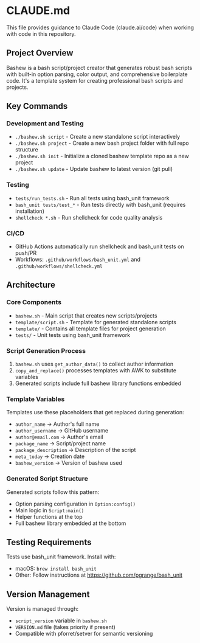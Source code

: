 # CLAUDE.md

This file provides guidance to Claude Code (claude.ai/code) when working with code in this repository.

## Project Overview

Bashew is a bash script/project creator that generates robust bash scripts with built-in option parsing, color output, and comprehensive boilerplate code. It's a template system for creating professional bash scripts and projects.

## Key Commands

### Development and Testing
- `./bashew.sh script` - Create a new standalone script interactively
- `./bashew.sh project` - Create a new bash project folder with full repo structure
- `./bashew.sh init` - Initialize a cloned bashew template repo as a new project
- `./bashew.sh update` - Update bashew to latest version (git pull)

### Testing
- `tests/run_tests.sh` - Run all tests using bash_unit framework
- `bash_unit tests/test_*` - Run tests directly with bash_unit (requires installation)
- `shellcheck *.sh` - Run shellcheck for code quality analysis

### CI/CD
- GitHub Actions automatically run shellcheck and bash_unit tests on push/PR
- Workflows: `.github/workflows/bash_unit.yml` and `.github/workflows/shellcheck.yml`

## Architecture

### Core Components
- `bashew.sh` - Main script that creates new scripts/projects
- `template/script.sh` - Template for generated standalone scripts
- `template/` - Contains all template files for project generation
- `tests/` - Unit tests using bash_unit framework

### Script Generation Process
1. `bashew.sh` uses `get_author_data()` to collect author information
2. `copy_and_replace()` processes templates with AWK to substitute variables
3. Generated scripts include full bashew library functions embedded

### Template Variables
Templates use these placeholders that get replaced during generation:
- `author_name` → Author's full name
- `author_username` → GitHub username
- `author@email.com` → Author's email
- `package_name` → Script/project name
- `package_description` → Description of the script
- `meta_today` → Creation date
- `bashew_version` → Version of bashew used

### Generated Script Structure
Generated scripts follow this pattern:
- Option parsing configuration in `Option:config()`
- Main logic in `Script:main()`
- Helper functions at the top
- Full bashew library embedded at the bottom

## Testing Requirements

Tests use bash_unit framework. Install with:
- macOS: `brew install bash_unit`
- Other: Follow instructions at https://github.com/pgrange/bash_unit

## Version Management

Version is managed through:
- `script_version` variable in `bashew.sh`
- `VERSION.md` file (takes priority if present)
- Compatible with pforret/setver for semantic versioning